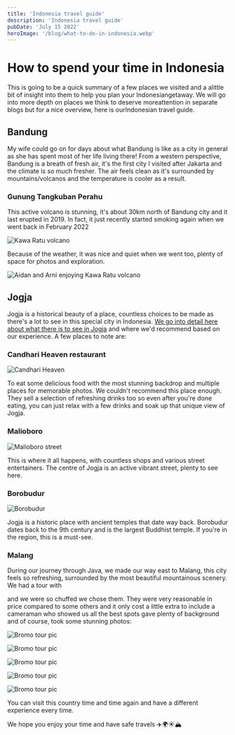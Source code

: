 ```yaml
---
title: 'Indonesia travel guide'
description: 'Indonesia travel guide'
pubDate: 'July 15 2022'
heroImage: '/blog/what-to-do-in-indonesia.webp'
---
```


# How to spend your time in Indonesia

This is going to be a quick summary of a few places we visited and a alittle bit of insight into them to help you plan your Indonesiangetaway. We will go into more depth on places we think to deserve moreattention in separate blogs but for a nice overview, here is ourIndonesian travel guide.

## Bandung

My wife could go on for days about what Bandung is like as a city in general as she has spent most of her life living there! From a western perspective, Bandung is a breath of fresh air, it's the first city I visited after Jakarta and the climate is so much fresher. The air feels clean as it's surrounded by mountains/volcanos and the temperature is cooler as a result.

### Gunung Tangkuban Perahu

This active volcano is stunning, it's about 30km north of Bandung city and it last erupted in 2019. In fact, it just recently started smoking again when we went back in February 2022

![Kawa Ratu volcano](/blog/whatToDoInIndonesia/Bandung/KawaRatu.webp)

Because of the weather, it was nice and quiet when we went too, plenty  of space for photos and exploration.

![Aidan and Arni enjoying Kawa Ratu volcano](/blog/whatToDoInIndonesia/Bandung/TogetherByKawaRatuSign.webp)

## Jogja

Jogja is a historical beauty of a place, countless choices to be made as there's a lot to see in this special city in Indonesia. [We go into detail here about what there is to see in Jogja](/posts/what-to-do-in-jogja) and where we'd recommend based on our experience. A few places to note are:

### Candhari Heaven restaurant

![Candhari Heaven](/blog/whatToDoInIndonesia/Jogja/niceResturant.webp)

To eat some delicious food with the most stunning backdrop and multiple places for memorable photos. We couldn't recommend this place enough. They sell a selection of refreshing drinks too so even after you're done eating, you can just relax with a few drinks and soak up that unique view of Jogja.

### Malioboro

![Malioboro street](/blog/whatToDoInIndonesia/Jogja/malioboro.webp)

This is where it all happens, with countless shops and various street entertainers. The centre of Jogja is an active vibrant street, plenty to see here.

### Borobudur

![Borobudur](/blog/whatToDoInIndonesia/Jogja/boroboudor.webp)

Jogja is a historic place with ancient temples that date way back. Borobudur dates back to the 9th century and is the largest Buddhist temple. If you're in the region, this is a must-see.

### Malang

During our journey through Java, we made our way east to Malang, this city feels so refreshing, surrounded by the most beautiful mountainous scenery. We had a tour with

and we were so chuffed we chose them. They were very reasonable in price compared to some others and it only cost a little extra to include a cameraman who showed us all the best spots gave plenty of background and of course, took some stunning photos:

![Bromo tour pic](/blog/whatToDoInIndonesia/Malang/DSC01948.webp)

![Bromo tour pic](/blog/whatToDoInIndonesia/Malang/DSC01999.webp)

![Bromo tour pic](/blog/whatToDoInIndonesia/Malang/DSC02006.webp)

![Bromo tour pic](/blog/whatToDoInIndonesia/Malang/DSC02153.webp)

![Bromo tour pic](/blog/whatToDoInIndonesia/Malang/20220603_012448778_iOS.webp)


You can visit this country time and time again and have a different experience every time.

We hope you enjoy your time and have safe travels ✈️🌍☀️🏔️

